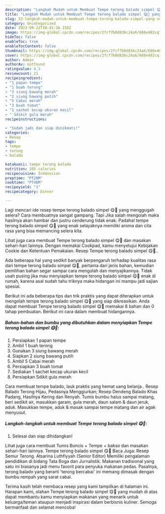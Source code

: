 ```yaml
---
description: "Langkah Mudah untuk Membuat Tempe terong balado simpel 😋🤤 yang Sempurna "
title: "Langkah Mudah untuk Membuat Tempe terong balado simpel 😋🤤 yang Sempurna "
slug: 52-langkah-mudah-untuk-membuat-tempe-terong-balado-simpel-yang-sempurna
category: Uncategorized
date: 2022-09-22T10:41:16.158Z
image: https://img-global.cpcdn.com/recipes/2fcf7b0d836c24a6/680x482cq70/tempe-terong-balado-simpel-foto-resep-utama.jpg
hideToc: false
enableToc: true
enableTocContent: false
thumbnail: https://img-global.cpcdn.com/recipes/2fcf7b0d836c24a6/680x482cq70/tempe-terong-balado-simpel-foto-resep-utama.jpg
cover: https://img-global.cpcdn.com/recipes/2fcf7b0d836c24a6/680x482cq70/tempe-terong-balado-simpel-foto-resep-utama.jpg
author: Admin
authorAv: notfound
ratingvalue: 4.3
reviewcount: 21
recipeingredient:
- "1 papan tempe"
- "1 buah terong"
- "3 siung bawang merah"
- "2 siung bawang putih"
- "5 Cabai merah"
- "3 buah tomat"
- "1 sachet kecap ukuran kecil"
- " Sdikit gula merah"
recipeinstructions:

- "Sudah jadi dan siap dinikmati!"
categories:
- Resep
tags:
- tempe
- terong
- balado

katakunci: tempe terong balado 
nutrition: 165 calories
recipecuisine: Indonesian
preptime: "PT20M"
cooktime: "PT46M"
recipeyield: "1"
recipecategory: Dinner

---
```



Lagi mencari ide resep tempe terong balado simpel 😋🤤 yang menggugah selera? Cara membuatnya sangat gampang. Tapi Jika salah mengolah maka hasilnya akan hambar dan justru cenderung tidak enak. Padahal tempe terong balado simpel 😋🤤 yang enak selayaknya memiliki aroma dan cita rasa yang bisa memancing selera kita.


Lihat juga cara membuat Tempe terong balado simpel 😋🤤 dan masakan sehari-hari lainnya. Dengan memakai Cookpad, kamu menyetujui Kebijakan Cookie dan Ketentuan Pemakaian. Resep Tempe terong balado simpel 😋🤤..

Ada beberapa hal yang sedikit banyak berpengaruh terhadap kualitas rasa dari tempe terong balado simpel 😋🤤, pertama dari jenis bahan, kemudian pemilihan bahan segar sampai cara mengolah dan menyajikannya. Tidak usah pusing jika mau menyiapkan tempe terong balado simpel 😋🤤 enak di rumah, karena asal sudah tahu triknya maka hidangan ini mampu jadi sajian spesial.


Berikut ini ada beberapa tips dan trik praktis yang dapat diterapkan untuk mengolah tempe terong balado simpel 😋🤤 yang siap dikreasikan. Anda dapat membuat Tempe terong balado simpel 😋🤤 memakai 8 bahan dan 0 tahap pembuatan. Berikut ini cara dalam membuat hidangannya.

<!--inarticleads1-->

##### Bahan-bahan dan bumbu yang dibutuhkan dalam menyiapkan Tempe terong balado simpel 😋🤤:

1. Persiapkan 1 papan tempe
1. Ambil 1 buah terong
1. Gunakan 3 siung bawang merah
1. Siapkan 2 siung bawang putih
1. Ambil 5 Cabai merah
1. Persiapkan 3 buah tomat
1. Sediakan 1 sachet kecap ukuran kecil
1. Persiapkan  Sdikit gula merah


Cara membuat tempe balado, lauk praktis yang hemat uang belanja.. Resep Balado Terong Hijau, Pedasnya Menggiurkan; Resep Dendeng Balado Khas Padang, Hasilnya Kering dan Renyah. Tumis bumbu halus sampai matang, beri sedikit air, masukkan garam, gula merah, daun salam &amp; daun jeruk, aduk. Masukkan tempe, aduk &amp; masak sampai tempe matang dan air agak menyusut. 

<!--inarticleads2-->

##### Langkah-langkah untuk membuat Tempe terong balado simpel 😋🤤:


1. Selesai dan siap dihidangkan!

Lihat juga cara membuat Tumis Buncis + Tempe + bakso dan masakan sehari-hari lainnya. Tempe terong balado simpel 😋🤤 Baca Juga: Resep Semur Terong. Atsarina Luthfiyyah (Senior Editor) Memiliki pengalaman pendidikan di bidang Tata Boga dan Jurnalistik. Makanan tradisional yang satu ini biasanya jadi menu favorit para penyuka makanan pedas. Pasalnya, terong balado yang berarti &#39;terong bercabai&#39; ini memang dimasak dengan bumbu rempah yang sarat cabai. 

Terima kasih telah membaca resep yang kami tampilkan di halaman ini. Harapan kami, olahan Tempe terong balado simpel 😋🤤 yang mudah di atas dapat membantu kamu menyiapkan makanan yang menarik untuk keluarga/teman ataupun menjadi inspirasi dalam berbisnis kuliner. Semoga bermanfaat dan selamat mencoba!

